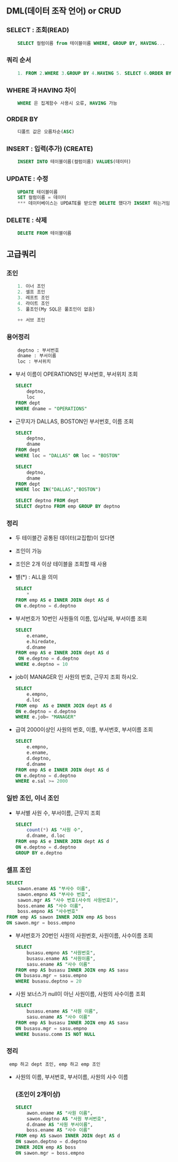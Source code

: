 ## DML(데이터 조작 언어) or CRUD
### SELECT  : 조회(READ)
```sql
	SELECT 컬럼이름 from 테이블이름 WHERE, GROUP BY, HAVING...
```
### 쿼리 순서
```sql
	1. FROM 2.WHERE 3.GROUP BY 4.HAVING 5. SELECT 6.ORDER BY
```
### WHERE  과 HAVING 차이
```sql
	WHERE 은 집계함수 사용시 오류, HAVING 가능
```
### ORDER BY 
```sql
    디폴트 값은 오름차순(ASC)
```
### INSERT : 입력(추가) (CREATE)
```sql
	INSERT INTO 테이블이름(컬럼이름) VALUES(데이터)
```
### UPDATE : 수정
```sql
	UPDATE 테이블이름
	SET 컬럼이름 = 데이터
	*** 데이터베이스는 UPDATE를 받으면 DELETE 했다가 INSERT 하는거임
```
### DELETE : 삭제
```sql
	DELETE FROM 테이블이름
``````
## 고급쿼리
### 조인
```sql
    1. 이너 조인
    2. 셀프 조인
	3. 레프트 조인
	4. 라이트 조인
	5. 풀조인(My SQL은 풀조인이 없음)

    ++ 서브 조인
```
### 용어정리
```sql
    deptno : 부서번호
    dname : 부서이름
    loc : 부서위치
```
- 부서 이름이 OPERATIONS인 부서번호, 부서위치 조회
	```sql
	SELECT 
		deptno, 
		loc 
	FROM dept 
	WHERE dname = "OPERATIONS"
	```
- 근무지가 DALLAS, BOSTON인 부서번호, 이름 조회
	```sql
	SELECT 
		deptno, 
		dname 
	FROM dept 
	WHERE loc = "DALLAS" OR loc = "BOSTON"
	```
	```sql
	SELECT 
		deptno, 
		dname 
	FROM dept 
	WHERE loc IN("DALLAS","BOSTON")
	```
	```sql
	SELECT deptno FROM dept  
	SELECT deptno FROM emp GROUP BY deptno 
	```
### 정리
- 두 테이블간 공통된 데이터(교집합)이 있다면 
- 조인이 가능
- 조인은 2개 이상 테이블을 조회할 때 사용
- 별(*) : ALL을 의미
	```sql
	SELECT 
		* 
	FROM emp AS e INNER JOIN dept AS d
	ON e.deptno = d.deptno
	```
- 부서번호가 10번인 사원들의 이름, 입사날짜, 부서이름 조회
	```sql
	SELECT 
		e.ename, 
		e.hiredate, 
		d.dname 
	FROM emp AS e INNER JOIN dept AS d
	 ON e.deptno = d.deptno 
	WHERE e.deptno = 10
	```
- job이 MANAGER 인 사원의 번호, 근무지 조회 하시오.
	```sql
	SELECT 
		e.empno, 
		d.loc 
	FROM emp  AS e INNER JOIN dept AS d 
	ON e.deptno = d.deptno 
	WHERE e.job= "MANAGER"
	```

- 급여 2000이상인 사원의 번호, 이름, 부서번호, 부서이름 조회
	```sql
	SELECT 
		e.empno, 
		e.ename, 
		d.deptno, 
		d.dname 
	FROM emp AS e INNER JOIN dept AS d 
	ON e.deptno = d.deptno 
	WHERE e.sal >= 2000
	```

### 일반 조인, 이너 조인
- 부서별 사원 수, 부서이름, 근무지 조회
	```sql
	SELECT 
		count(*) AS "사원 수", 
		d.dname, d.loc 
	FROM emp AS e INNER JOIN dept AS d 
	ON e.deptno = d.deptno 
	GROUP BY e.deptno
	```
### 셀프 조인
```sql
SELECT 
	sawon.ename AS "부사수 이름", 
	sawon.empno AS "부사수 번호", 
	sawon.mgr AS "사수 번호(사수의 사원번호)", 
	boss.ename AS "사수 이름", 
	boss.empno AS "사수번호" 
FROM emp AS sawon INNER JOIN emp AS boss 
ON sawon.mgr = boss.empno
```

- 부서번호가 20번인 사원의 사원번호, 사원이름, 사수이름 조회
	```sql
	SELECT 
		busasu.empno AS "사원번호", 
		busasu.ename AS "사원이름", 
		sasu.ename AS "사수 이름" 
	FROM emp AS busasu INNER JOIN emp AS sasu 
	ON busasu.mgr = sasu.empno 
	WHERE busasu.deptno = 20
	```

- 사원 보너스가 null이 아닌 사원이름, 사원의 사수이름 조회
	```sql
	SELECT 
		busasu.ename AS "사원 이름", 
		sasu.ename AS "사수 이름" 
	FROM emp AS busasu INNER JOIN emp AS sasu 
	ON busasu.mgr = sasu.empno 
	WHERE busasu.comm IS NOT NULL 
	```

### 정리
```sql
 emp 하고 dept 조인, emp 하고 emp 조인
```
- 사원의 이름, 부서번호, 부서이름, 사원의 사수 이름 
     ### (조인이 2개이상)
	```sql
	SELECT 
		awon.ename AS "사원 이름", 
		sawon.deptno AS "사원 부서번호", 
		d.dname AS "사원 부서이름", 
		boss.ename AS "사수 이름" 
	FROM emp AS sawon INNER JOIN dept AS d 
	ON sawon.deptno = d.deptno 
	INNER JOIN emp AS boss 
	ON sawon.mgr = boss.empno
	```